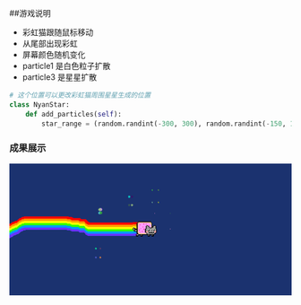 ##游戏说明
* 彩虹猫跟随鼠标移动
* 从尾部出现彩虹
* 屏幕颜色随机变化
* particle1 是白色粒子扩散
* particle3 是星星扩散
``` python
# 这个位置可以更改彩虹猫周围星星生成的位置
class NyanStar:
    def add_particles(self):
        star_range = (random.randint(-300, 300), random.randint(-150, 150))
```
### 成果展示
![img.png](img.png)
